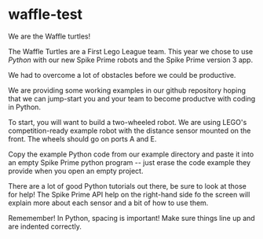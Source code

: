 # waffle-test

We are the Waffle turtles!

The Waffle Turtles are a First Lego League team.  This year we chose to use
*Python* with our new Spike Prime robots and the Spike Prime version 3 app. 

We had to overcome a lot of obstacles before we could be productive.  

We are providing some working examples in our github repository hoping that
we can jump-start you and your team to become productve with coding in Python.

To start, you will want to build a two-wheeled robot.  We are using LEGO's competition-ready
example robot with the distance sensor mounted on the front.  The wheels should go on ports A and E.

Copy the example Python code from our example directory and paste it into an 
empty Spike Prime python program -- just erase the code example they provide
when you open an empty project.

There are a lot of good Python tutorials out there, be sure to look at those
for help!  The Spike Prime API help on the right-hand side fo the screen will
explain more about each sensor and a bit of how to use them.

Rememember!  In Python, spacing is important!  Make sure things line up and are indented correctly. 

